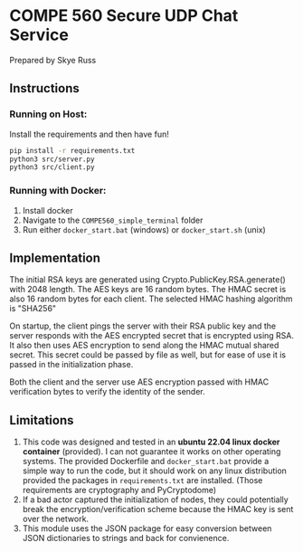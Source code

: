 # COMPE 560 Secure UDP Chat Service

Prepared by Skye Russ

## Instructions

### Running on Host:

Install the requirements and then have fun!
```bash
pip install -r requirements.txt
python3 src/server.py
python3 src/client.py
```

### Running with Docker:

1. Install docker
2. Navigate to the `COMPE560_simple_terminal` folder
3. Run either `docker_start.bat` (windows) or `docker_start.sh` (unix)

## Implementation

The initial RSA keys are generated using Crypto.PublicKey.RSA.generate() with 2048 length. 
The AES keys are 16 random bytes.
The HMAC secret is also 16 random bytes for each client. The selected HMAC hashing algorithm is "SHA256"

On startup, the client pings the server with their RSA public key and the server responds with the 
AES encrypted secret that is encrypted using RSA. It also then uses AES encryption to send along the 
HMAC mutual shared secret. This secret could be passed by file as well, but for ease of use it is passed
in the initialization phase.

Both the client and the server use AES encryption passed with HMAC verification bytes to verify the identity of
the sender.

## Limitations

1. This code was designed and tested in an **ubuntu 22.04 linux docker container** (provided). I can not guarantee it works on other operating systems.
   The provided Dockerfile and `docker_start.bat` provide a simple way to run the code, but it should work on any linux distribution provided the packages
   in `requirements.txt` are installed. (Those requirements are cryptography and PyCryptodome)
2. If a bad actor captured the initialization of nodes, they could potentially break the encryption/verification scheme because the HMAC key is sent over the network.
3. This module uses the JSON package for easy conversion between JSON dictionaries to strings and back for convienence.